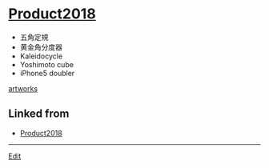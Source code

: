 # [Product2018](Product2018)


* 五角定規
* 黄金角分度器
* Kaleidocycle
* Yoshimoto cube
* iPhone5 doubler



[artworks](artworks) 


## Linked from

* [Product2018](Product2018.md)


----
[Edit](https://github.com/vitroid/vitroid.github.io/edit/master/MD/Product2018.md)
